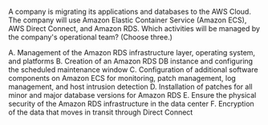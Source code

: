 A company is migrating its applications and databases to the AWS Cloud. The company will use Amazon Elastic Container Service (Amazon ECS), AWS Direct Connect, and Amazon RDS. Which activities will be managed by the company's operational team? (Choose three.) 

A. Management of the Amazon RDS infrastructure layer, operating system, and platforms 
B. Creation of an Amazon RDS DB instance and configuring the scheduled maintenance window 
C. Configuration of additional software components on Amazon ECS for monitoring, patch management, log management, and host intrusion detection 
D. Installation of patches for all minor and major database versions for Amazon RDS 
E. Ensure the physical security of the Amazon RDS infrastructure in the data center 
F. Encryption of the data that moves in transit through Direct Connect